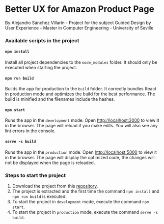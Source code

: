 # Better UX for Amazon Product Page

By Alejandro Sánchez Villarín - Project for the subject Guided Design by User Experience - Master in Computer Engineering - University of Seville

### Available scripts in the project

#### `npm install`

Install all project dependencies to the `node_modules` folder. It should only be executed when starting the project.

#### `npm run build`

Builds the app for production to the `build` folder. It correctly bundles React in production mode and optimizes the build for the best performance. The build is minified and the filenames include the hashes.

#### `npm start`

Runs the app in the `development` mode. Open [http://localhost:3000](http://localhost:3000) to view it in the browser. The page will reload if you make edits. You will also see any lint errors in the console.

#### `serve -s build`

Runs the app in the `production` mode. Open [http://localhost:5000](http://localhost:5000) to view it in the browser. The page will display the optimized code, the changes will not be displayed when the page is reloaded.

### Steps to start the project

1. Download the project from this [repository](https://github.com/asvsanchez/UX-Amazon-Product-Page). 
2. The project is extracted and the first time the command `npm install` and `npm run build` is executed.
3. To start the project in `development` mode, execute the command `npm start`.
4. To start the project in `production` mode, execute the command `serve -s build`.
